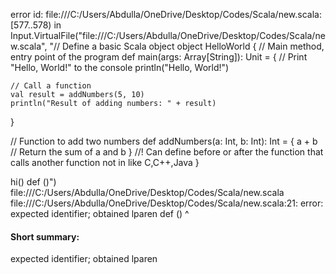 error id: file:///C:/Users/Abdulla/OneDrive/Desktop/Codes/Scala/new.scala:[577..578) in Input.VirtualFile("file:///C:/Users/Abdulla/OneDrive/Desktop/Codes/Scala/new.scala", "// Define a basic Scala object
object HelloWorld {
  // Main method, entry point of the program
  def main(args: Array[String]): Unit = {
    // Print "Hello, World!" to the console
    println("Hello, World!")
    
    // Call a function
    val result = addNumbers(5, 10)
    println("Result of adding numbers: " + result)
  }

  // Function to add two numbers
  def addNumbers(a: Int, b: Int): Int = {
    a + b // Return the sum of a and b
  }
  //! Can define before or after the function that calls another function not in like C,C++,Java
}

hi()
def ()")
file:///C:/Users/Abdulla/OneDrive/Desktop/Codes/Scala/new.scala
file:///C:/Users/Abdulla/OneDrive/Desktop/Codes/Scala/new.scala:21: error: expected identifier; obtained lparen
def ()
    ^
#### Short summary: 

expected identifier; obtained lparen